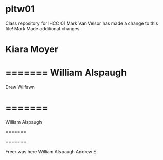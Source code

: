 # pltw01
Class repository for IHCC 01
Mark Van Velsor has made a change to this file!
Mark Made additional changes





Kiara Moyer
=======
=======
William Alspaugh
=======
Drew Wilfawn

=======
=======
William Alspaugh



=======

=======

Freer was here
William Alspaugh
Andrew E.
